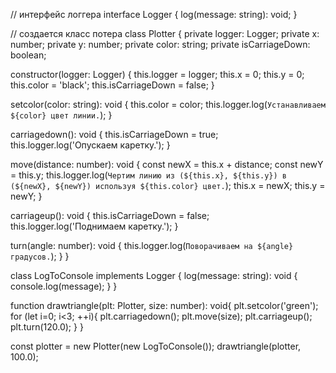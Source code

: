 // интерфейс логгера
interface Logger {
  log(message: string): void;
}

// создается класс потера
class Plotter {
  private logger: Logger;
  private x: number;
  private y: number;
  private color: string;
  private isCarriageDown: boolean;

  constructor(logger: Logger) {
      this.logger = logger;
      this.x = 0;
      this.y = 0;
      this.color = 'black';
      this.isCarriageDown = false;
  }

  setcolor(color: string): void {
      this.color = color;
      this.logger.log(`Устанавливаем ${color} цвет линии.`);
  }

  carriagedown(): void {
      this.isCarriageDown = true;
      this.logger.log('Опускаем каретку.');
  }

  move(distance: number): void {
      const newX = this.x + distance;
      const newY = this.y;
      this.logger.log(`Чертим линию из (${this.x}, ${this.y}) в (${newX}, ${newY}) используя ${this.color} цвет.`);
      this.x = newX;
      this.y = newY;
  }

  carriageup(): void {
      this.isCarriageDown = false;
      this.logger.log('Поднимаем каретку.');
  }

  turn(angle: number): void {
      this.logger.log(`Поворачиваем на ${angle} градусов.`);
  }
}



class LogToConsole implements Logger {
  log(message: string): void {
      console.log(message);
  }
}

function drawtriangle(plt: Plotter, size: number): void{
  plt.setcolor('green');
  for (let i=0; i<3; ++i){
      plt.carriagedown();
      plt.move(size);
      plt.carriageup();
      plt.turn(120.0);
  }
}

const plotter = new Plotter(new LogToConsole());
drawtriangle(plotter, 100.0);
